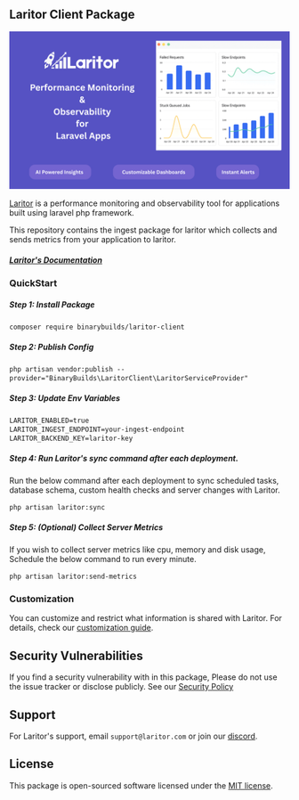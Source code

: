 Laritor Client Package
------------------------------------------------
![Laritor Image](/art/laritor-og.png "Laritor Image")

[Laritor](https://laritor.com) is a performance monitoring and observability tool for applications built using laravel php framework.

This repository contains the ingest package for laritor which collects and sends metrics from your application to laritor.

##### [Laritor's Documentation](https://laritor.com/docs)

### QuickStart

##### Step 1: Install Package
```
composer require binarybuilds/laritor-client
```
##### Step 2: Publish Config
```
php artisan vendor:publish --provider="BinaryBuilds\LaritorClient\LaritorServiceProvider"
```
##### Step 3: Update Env Variables
```
LARITOR_ENABLED=true
LARITOR_INGEST_ENDPOINT=your-ingest-endpoint
LARITOR_BACKEND_KEY=laritor-key
```
##### Step 4: Run Laritor's sync command after each deployment.

Run the below command after each deployment to sync scheduled tasks, database schema,
custom health checks and server changes with Laritor.
```
php artisan laritor:sync
```
##### Step 5: (Optional) Collect Server Metrics

If you wish to collect server metrics like cpu, memory and disk usage, Schedule the below command to run every minute.
```
php artisan laritor:send-metrics
```

### Customization

You can customize and restrict what information is shared with Laritor. For details, check
our [customization guide](https://laritor.com/docs/customization).

## Security Vulnerabilities

If you find a security vulnerability with in this package, Please do not use the issue tracker or disclose publicly. 
See our [Security Policy](https://github.com/binarybuilds/laritor-client/security/policy)

## Support

For Laritor's support, email `support@laritor.com` or join our [discord](https://discord.laritor.com).

## License

This package is open-sourced software licensed under the [MIT license](LICENSE.md).